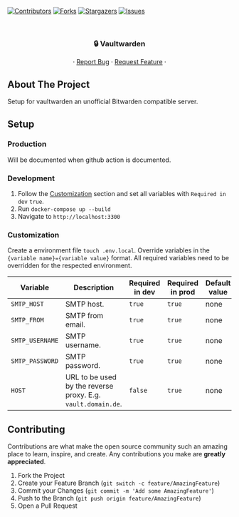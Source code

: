 [![Contributors][contributors-shield]][contributors-url]
[![Forks][forks-shield]][forks-url]
[![Stargazers][stars-shield]][stars-url]
[![Issues][issues-shield]][issues-url]

<!-- PROJECT HEADER -->
<br />
<p align="center">
  <h3 align="center">🔒 Vaultwarden</h3>

  <p align="center">
    ·
    <a href="https://github.com/Good-Games-Munich/vaultwarden/issues">Report Bug</a>
    ·
    <a href="https://github.com/Good-Games-Munich/vaultwarden/issues">Request Feature</a>
    ·
  </p>
</p>

<!-- ABOUT THE PROJECT -->

## About The Project

Setup for vaultwarden an unofficial Bitwarden compatible server.

## Setup

### Production

Will be documented when github action is documented.

### Development

1. Follow the [Customization](#customization) section and set all variables with `Required in dev` `true`.
2. Run `docker-compose up --build`
3. Navigate to `http://localhost:3300`

### Customization

Create a environment file `touch .env.local`. Override variables in the `{variable name}={variable value}` format. All required variables need to be overridden for the respected environment.

| Variable        | Description                                                  | Required in dev | Required in prod | Default value |
| --------------- | ------------------------------------------------------------ | --------------- | ---------------- | ------------- |
| `SMTP_HOST`     | SMTP host.                                                   | `true`          | `true`           | none          |
| `SMTP_FROM`     | SMTP from email.                                             | `true`          | `true`           | none          |
| `SMTP_USERNAME` | SMTP username.                                               | `true`          | `true`           | none          |
| `SMTP_PASSWORD` | SMTP password.                                               | `true`          | `true`           | none          |
| `HOST`          | URL to be used by the reverse proxy. E.g. `vault.domain.de`. | `false`         | `true`           | none          |

<!-- CONTRIBUTING -->

## Contributing

Contributions are what make the open source community such an amazing place to learn, inspire, and create. Any contributions you make are **greatly appreciated**.

1. Fork the Project
2. Create your Feature Branch (`git switch -c feature/AmazingFeature`)
3. Commit your Changes (`git commit -m 'Add some AmazingFeature'`)
4. Push to the Branch (`git push origin feature/AmazingFeature`)
5. Open a Pull Request

<!-- MARKDOWN LINKS & IMAGES -->
<!-- https://www.markdownguide.org/basic-syntax/#reference-style-links -->

[contributors-shield]: https://img.shields.io/github/contributors/Good-Games-Munich/vaultwarden.svg?style=flat-square
[contributors-url]: https://github.com/Good-Games-Munich/vaultwarden/graphs/contributors
[forks-shield]: https://img.shields.io/github/forks/Good-Games-Munich/vaultwarden.svg?style=flat-square
[forks-url]: https://github.com/Good-Games-Munich/vaultwarden/network/members
[stars-shield]: https://img.shields.io/github/stars/Good-Games-Munich/vaultwarden.svg?style=flat-square
[stars-url]: https://github.com/Good-Games-Munich/vaultwarden/stargazers
[issues-shield]: https://img.shields.io/github/issues/Good-Games-Munich/vaultwarden.svg?style=flat-square
[issues-url]: https://github.com/Good-Games-Munich/vaultwarden/issues
